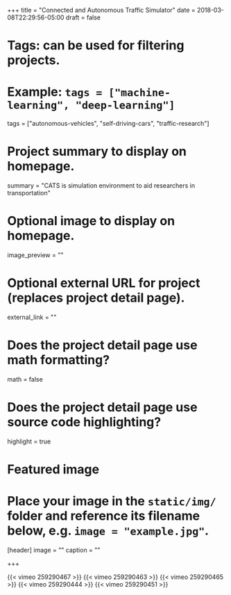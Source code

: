 +++
title = "Connected and Autonomous Traffic Simulator"
date = 2018-03-08T22:29:56-05:00
draft = false

# Tags: can be used for filtering projects.
# Example: `tags = ["machine-learning", "deep-learning"]`
tags = ["autonomous-vehicles", "self-driving-cars", "traffic-research"]

# Project summary to display on homepage.
summary = "CATS is simulation environment to aid researchers in transportation"

# Optional image to display on homepage.
image_preview = ""

# Optional external URL for project (replaces project detail page).
external_link = ""

# Does the project detail page use math formatting?
math = false

# Does the project detail page use source code highlighting?
highlight = true

# Featured image
# Place your image in the `static/img/` folder and reference its filename below, e.g. `image = "example.jpg"`.
[header]
image = ""
caption = ""

+++



{{< vimeo 259290467 >}}
{{< vimeo 259290463 >}}
{{< vimeo 259290465 >}}
{{< vimeo 259290444 >}}
{{< vimeo 259290451 >}}

